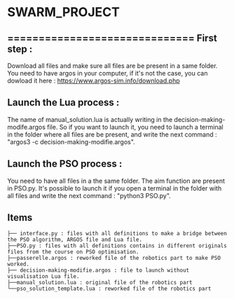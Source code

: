 # SWARM_PROJECT
==============================
First step :
-------------
Download all files and make sure all files are be present in a same folder. You need to have argos in your computer, if it's not the case, you can dowload it here : https://www.argos-sim.info/download.php


Launch the Lua process :
-------------
The name of manual_solution.lua is actually writing in the decision-making-modife.argos file. So if you want to launch it, you need to launch a terminal in the folder where all files are be present, and write the next command : "argos3 -c decision-making-modifie.argos".


Launch the PSO process :
-------------
You need to have all files in a the same folder. The aim function are present in PSO.py. It's possible to launch it if you open a terminal in the folder with all files and write the next command : "python3 PSO.py".


Items
------------
~~~~
├── interface.py : files with all definitions to make a bridge between the PSO algorithm, ARGOS file and Lua file. 
├──PSO.py : files with all definitions contains in different originals files from the course on PSO optimisation.
├──passerelle.argos : reworked file of the robotics part to make PSO worked.
├── decision-making-modifie.argos : file to launch without visualisation Lua file.
├──manual_solution.lua : original file of the robotics part
└──pso_solution_template.lua : reworked file of the robotics part

